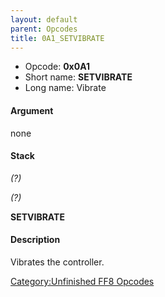 ```yaml
---
layout: default
parent: Opcodes
title: 0A1_SETVIBRATE
---
```


-   Opcode: **0x0A1**
-   Short name: **SETVIBRATE**
-   Long name: Vibrate

#### Argument

none

#### Stack

  
*(?)*

*(?)*

**SETVIBRATE**

#### Description

Vibrates the controller.

[Category:Unfinished FF8 Opcodes](../../../../Category:Unfinished_FF8_Opcodes.md)
